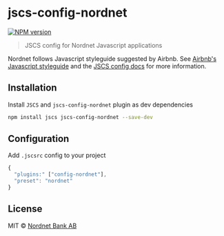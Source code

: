 # jscs-config-nordnet

[![NPM version][npm-image]][npm-url]

> JSCS config for Nordnet Javascript applications

Nordnet follows Javascript styleguide suggested by Airbnb. See [Airbnb's Javascript styleguide][airbnb-styleguide] and the [JSCS config docs][jscs-config-docs] for more information.

[airbnb-styleguide]: https://github.com/airbnb/javascript
[jscs-config-docs]: http://jscs.info/rules.html

## Installation

Install `JSCS` and `jscs-config-nordnet` plugin as dev dependencies

```bash
npm install jscs jscs-config-nordnet --save-dev
```

## Configuration

Add `.jscsrc` config to your project

```js
{
  "plugins:" ["config-nordnet"],
  "preset": "nordnet"
}
```

## License

MIT © [Nordnet Bank AB](https://www.nordnet.se/)

[npm-url]: https://npmjs.org/package/jscs-config-nordnet
[npm-image]: https://img.shields.io/npm/v/jscs-config-nordnet.svg?style=flat-square
